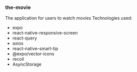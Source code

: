 ### the-movie
The application for users to watch movies 
Technologies used:
* expo
* react-native-responsive-screen
* react-query
* axios
* react-native-smart-tip
* @expo/vector-icons
* recoil
* AsyncStorage

